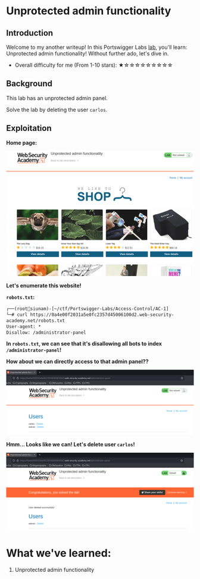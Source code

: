 # Unprotected admin functionality

## Introduction

Welcome to my another writeup! In this Portswigger Labs [lab](https://portswigger.net/web-security/access-control/lab-unprotected-admin-functionality), you'll learn: Unprotected admin functionality! Without further ado, let's dive in.

- Overall difficulty for me (From 1-10 stars): ★☆☆☆☆☆☆☆☆☆

## Background

This lab has an unprotected admin panel.

Solve the lab by deleting the user `carlos`.

## Exploitation

**Home page:**

![](https://github.com/siunam321/CTF-Writeups/blob/main/Portswigger-Labs/Access-Control/AC-1/images/Pasted%20image%2020221212041157.png)

**Let's enumerate this website!**

**`robots.txt`:**
```
┌──(root🌸siunam)-[~/ctf/Portswigger-Labs/Access-Control/AC-1]
└─# curl https://0a4e00f2031a5e0fc2357d45006100d2.web-security-academy.net/robots.txt            
User-agent: *
Disallow: /administrator-panel
```

**In `robots.txt`, we can see that it's disallowing all bots to index `/administrator-panel`!**

**How about we can directly access to that admin panel??**

![](https://github.com/siunam321/CTF-Writeups/blob/main/Portswigger-Labs/Access-Control/AC-1/images/Pasted%20image%2020221212041432.png)

**Hmm... Looks like we can! Let's delete user `carlos`!**

![](https://github.com/siunam321/CTF-Writeups/blob/main/Portswigger-Labs/Access-Control/AC-1/images/Pasted%20image%2020221212041459.png)

# What we've learned:

1. Unprotected admin functionality